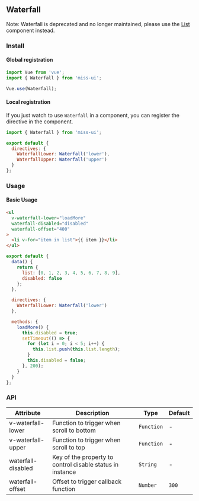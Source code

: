 ## Waterfall
Note: Waterfall is deprecated and no longer maintained, please use the [List](#/zh-CN/list) component instead.

### Install

#### Global registration

```js
import Vue from 'vue';
import { Waterfall } from 'miss-ui';

Vue.use(Waterfall);
```

#### Local registration
If you just watch to use `Waterfall` in a component, you can register the directive in the component. 

```js
import { Waterfall } from 'miss-ui';

export default {
  directives: {
    WaterfallLower: Waterfall('lower'),
    WaterfallUpper: Waterfall('upper')
  }
};
```

### Usage

#### Basic Usage

```html
<ul
  v-waterfall-lower="loadMore"
  waterfall-disabled="disabled"
  waterfall-offset="400"
>
  <li v-for="item in list">{{ item }}</li>
</ul>
```

```js
export default {
  data() {
    return {
      list: [0, 1, 2, 3, 4, 5, 6, 7, 8, 9],
      disabled: false
    };
  },

  directives: {
    WaterfallLower: Waterfall('lower')
  },

  methods: {
    loadMore() {
      this.disabled = true;
      setTimeout(() => {
        for (let i = 0; i < 5; i++) {
          this.list.push(this.list.length);
        }
        this.disabled = false;
      }, 200);
    }
  }
};
```

### API

| Attribute | Description | Type | Default |
|------|------|------|------|
| v-waterfall-lower | Function to trigger when scroll to bottom | `Function` | - |
| v-waterfall-upper | Function to trigger when scroll to top | `Function` | - |
| waterfall-disabled | Key of the property to control disable status in instance | `String` | - |
| waterfall-offset | Offset to trigger callback function | `Number` | `300` |
